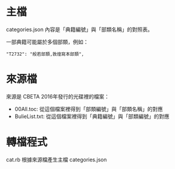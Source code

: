 # 主檔

categories.json 內容是「典籍編號」與「部類名稱」的對照表。

一部典籍可能屬於多個部類，例如：

    "T2732": "般若部類,敦煌寫本部類",

# 來源檔

來源是 CBETA 2016年發行的光碟裡的檔案：

* 00All.toc: 從這個檔案裡得到「部類編號」與「部類名稱」的對應
* BulieList.txt: 從這個檔案裡得到「典籍編號」與「部類編號」的對應

# 轉檔程式

cat.rb 根據來源檔產生主檔 categories.json